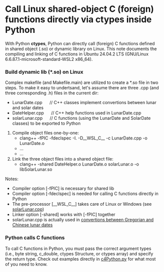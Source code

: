 # Call Linux shared-object C (foreign) functions directly via ctypes inside Python

With Python **ctypes**, Python can directly call (foreign) C functions defined in shared object (.so) or dynamic library on Linux. This note documents the compiling and linking of C functions in Ubuntu 24.04.2 LTS (GNU/Linux 6.6.87.1-microsoft-standard-WSL2 x86_64).

### Build dynamic lib (*.so) on Linux
Complex makefile (and Makefile.main) are utilized to create a *.so file in two steps. To make it easy to undertsand, let's assume there are three .cpp (and three corresponding .h) files in the current dir:
- LunarDate.cpp   &nbsp;&nbsp;&nbsp;&nbsp;  // C++ classes implement convertions between lunar and solar dates
- DateHelper.cpp  &nbsp;&nbsp;&nbsp;&nbsp;  // C++ help functions used in LunarDate.cpp 
- solarLunar.cpp  &nbsp;&nbsp;&nbsp;&nbsp;  // C functions (using the LunarDate and SolarDate classes) to be exported to Python

1.	Compile object files one-by-one:
    - clang++ -fPIC -fdeclspec -I. -D__WSL_C__ -c LunarDate.cpp -o LunarDate.o
    - ...
    - ...
2.	Link the three object files into a shared object file:
    - clang++  -shared    DateHelper.o LunarDate.o  solarLunar.o   -o libSolarLunar.so

Notes:
- Compiler option [-fPIC] is necessary for shared lib
- Compiler option [-fdeclspec] is needed for calling C functions directly in Python
- The pre-processor [\_\_WSL\_C\_\_] takes care of Linux or Windows (see [solarLunar.cpp](solarLunar.cpp))
- Linker option [-shared] works with [-fPIC] together
- solarLunar.cpp is actually used in [convertions between Gregorian and Chinese lunar dates](../../../solar-lunar-date-tool)

### Python calls C functions
To call C functions in Python, you must pass the correct argument types (i.e., byte string, c_double, ctypes Structure, or ctypes array) and specify the return type. Check out examples directly in [c4Python.py](../../../Python-calls-C-dll/tree/main/c4PyTest) for what most of you need to know.
